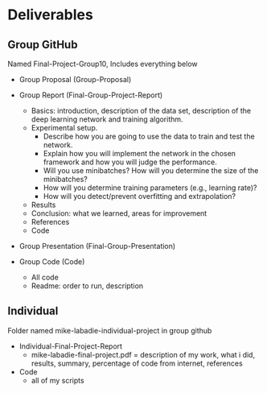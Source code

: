 # Deliverables

## Group GitHub
Named Final-Project-Group10, Includes everything below

* Group Proposal (Group-Proposal)

* Group Report (Final-Group-Project-Report)
   * Basics:  introduction, description of the data set, description of the deep learning network and training algorithm. 
   * Experimental setup. 
       * Describe how you are going to use the data to train and test the network. 
       * Explain how you will implement the network in the chosen framework and how you will judge the performance. 
       * Will you use minibatches? How will you determine the size of the minibatches? 
       * How will you determine training parameters (e.g., learning rate)? 
       * How will you detect/prevent overfitting and extrapolation?
   * Results
   * Conclusion:  what we learned, areas for improvement
   * References
   * Code

* Group Presentation (Final-Group-Presentation)

* Group Code (Code)
  * All code
  * Readme:  order to run, description
  
## Individual
Folder named mike-labadie-individual-project in group github
* Individual-Final-Project-Report
  * mike-labadie-final-project.pdf = description of my work, what i did, results, summary, percentage of code from internet, references
* Code
  * all of my scripts
